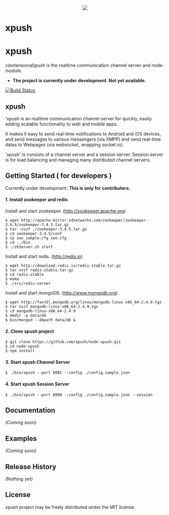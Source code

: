 <p align="center">
  <img src="https://raw.githubusercontent.com/xpush/node-xpush/master/logo.png"/>
</p>

xpush
=======


# xpush
x(extensional)push is the realtime communication channel server and node-module.

- **The project is currently under development. Not yet available.**

[![Build Status](https://travis-ci.org/xpush/node-xpush.png?branch=master)](https://travis-ci.org/xpush/node-xpush)

## xpush
'xpush is an realtime communication channel server for quickly, easily adding scalable functionality to web and mobile apps.

It makes it easy to send real-time notifications to Android and iOS devices, and send messages to various messengers (via XMPP) and send real-time datas to Webpages (via websocket, wrapping socket.io).

'xpush' is consists of a channel server and a session server.
Session server is for load balancing and managing many distributed channel servers.


## Getting Started  ( for developers )
Currently under development. **This is only for contributors.**
#### 1. Install zookeeper and redis

Install and start zookeeper. (http://zookeeper.apache.org)

	$ wget http://apache.mirror.cdnetworks.com/zookeeper/zookeeper-3.4.5/zookeeper-3.4.5.tar.gz
	$ tar -xvzf ./zookeeper-3.4.5.tar.gz
	$ cd zookeeper-3.4.5/conf
	$ cp zoo_sample.cfg zoo.cfg
	$ cd ../bin
	$ ./zkServer.sh start

Install and start redis. (http://redis.io)

	$ wget http://download.redis.io/redis-stable.tar.gz
	$ tar xvzf redis-stable.tar.gz
	$ cd redis-stable
	$ make
	$ ./src/redis-server

Install and start mongoDB. (http://www.mongodb.org)

	$ wget http://fastdl.mongodb.org/linux/mongodb-linux-x86_64-2.4.9.tgz
	$ tar xvzf mongodb-linux-x86_64-2.4.9.tgz
	$ cd mongodb-linux-x86_64-2.4.9
	$ mkdir -p data/db
	$ bin/mongod --dbpath data/db &

#### 2. Clone xpush project

	$ git clone https://github.com/xpush/node-xpush.git
	$ cd node-xpush
	$ npm install

#### 3. Start xpush Channel Server

	$ ./bin/xpush --port 8081 --config ./config.sample.json

#### 4. Start xpush Session Server

	$ ./bin/xpush --port 8000 --config ./config.sample.json --session




## Documentation
_(Coming soon)_

## Examples
_(Coming soon)_

## Release History
_(Nothing yet)_


## License
xpush project may be freely distributed under the MIT license.
